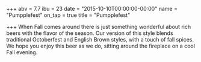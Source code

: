 +++
abv = 7.7
ibu = 23
date = "2015-10-10T00:00:00-00:00"
name = "Pumpplefest"
on_tap = true
title = "Pumpplefest"

+++
When Fall comes around there is just something wonderful about rich beers with the flavor of the season. Our version of this style blends traditional Octoberfest and English Brown styles, with a touch of fall spices. We hope you enjoy this beer as we do, sitting around the fireplace on a cool Fall evening.